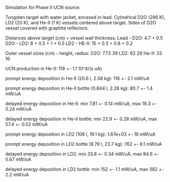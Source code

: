 Simulation for Phase II UCN source.

Tungsten target with water jacket, encased in lead.
Cylindrical D2O (296 K), LD2 (20 K), and He-II (1 K) vessels centered above target.
Sides of D2O vessel covered with graphite reflectors.

Distances above target (cm) + vessel wall thickness:
Lead - D2O: 4.7 + 0.5
D2O - LD2: 8 + 0.5 + 1 + 0.5
LD2 - HE-II: 15 + 0.3 + 0.8 + 0.2

Outer vessel sizes (cm) - height, radius:
D2O: 77.5 39
LD2: 62 29
He-II: 33 16

UCN production in He-II:
119 +- 1.1 10^4/(s uA)

prompt energy deposition in He-II (20.6 l, 2.58 kg):
116 +- 2.1 mW/uA

prompt energy deposition in He-II bottle (0.844 l, 2.28 kg):
80.7 +- 1.4 mW/uA

delayed energy deposition in He-II:
min 7.81 +- 0.14 mW/uA, max 19.3 +- 0.24 mW/uA

delayed energy deposition in He-II bottle:
min 22.9 +- 0.28 mW/uA, max 57.4 +- 0.52 mW/uA

prompt energy deposition in LD2 (106 l, 19.1 kg):
1.67e+03 +- 16 mW/uA

prompt energy deposition in LD2 bottle (8.79 l, 23.7 kg):
762 +- 8.1 mW/uA

delayed energy deposition in LD2:
min 33.8 +- 0.34 mW/uA, max 84.6 +- 0.67 mW/uA

delayed energy deposition in LD2 bottle:
min 152 +- 1.1 mW/uA, max 382 +- 2.2 mW/uA

